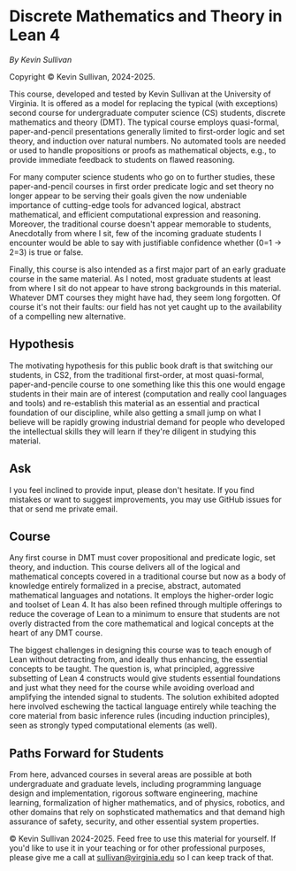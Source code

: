 # Discrete Mathematics and Theory in Lean 4

*By Kevin Sullivan*

Copyright &copy; Kevin Sullivan, 2024-2025.

This course, developed and tested by Kevin Sullivan at the University of Virginia. It is
offered as a model for replacing the typical (with exceptions) second course for undergraduate
computer science (CS) students, discrete mathematics and theory (DMT). The typical course employs quasi-formal, paper-and-pencil presentations generally limited to first-order logic and set theory, and induction over natural numbers. No automated tools are needed or used to handle propositions or proofs as mathematical objects, e.g., to provide immediate feedback to students on flawed reasoning.

For many computer science students who go on to further studies, these paper-and-pencil courses in first order predicate logic and set theory no longer appear to be serving their goals  given the now undeniable importance of cutting-edge tools for advanced logical, abstract mathematical, and efficient computational expression and reasoning. Moreover, the traditional course doesn't appear memorable to
students, Anecdotally from where I sit, few of the incoming graduate students I encounter would be able to say with justifiable confidence whether (0=1 -> 2=3) is true or false.

Finally, this course is also intended as a first major part of an early graduate course in
the same material. As I noted, most graduate students at least from where I sit do not appear
to have strong backgrounds in this material. Whatever DMT courses they might have had, they 
seem long forgotten. Of course it's not their faults: our field has not yet caught up to the availability of a compelling new alternative.

## Hypothesis

The motivating hypothesis for this public book draft is that switching our students, in CS2, from
the traditional first-order, at most quasi-formal, paper-and-pencile course to one something like this this one would engage students in their main are of interest (computation and really cool languages and tools) and re-establish this material as an essential and practical foundation of our discipline, while also getting a small jump on what I believe will be rapidly growing industrial demand for people who developed the intellectual skills they will learn if they're diligent in studying this material.

## Ask

I you feel inclined to provide input, please don't hesitate. If you find mistakes or want to suggest improvements, you may use GitHub issues for that or send me private email.

## Course

Any first course in DMT must cover propositional and predicate logic, set theory, and induction.
This course delivers all of the logical and mathematical concepts covered in a traditional course
but now as a body of knowledge entirely formalized in a precise, abstract, automated  mathematical languages and notations. It employs the higher-order logic and toolset of Lean 4. It has also been refined through multiple offerings to reduce the coverage of Lean to a minimum to ensure that students are not overly distracted from the core mathematical and logical concepts at the heart of any DMT course.

The biggest challenges in designing this course was to teach enough of Lean without detracting from, and ideally thus enhancing, the essential concepts to be taught. The question is, what principled, aggressive subsetting of Lean 4 constructs would give students essential foundations and just what they need for the course while avoiding overload and amplifying the intended signal to students.
The solution exhibited adopted here involved eschewing the tactical language entirely while teaching
the core material from basic inference rules (incuding induction principles), seen as strongly typed computational elements (as well). 


## Paths Forward for Students

From here, advanced courses in several areas are possible at both undergraduate and graduate levels, including programming language design and implementation, rigorous software engineering, machine learning, formalization of higher mathematics, and of physics, robotics, and other domains that rely on sophsticated mathematics and that demand high assurance of safety, security, and other essential system properties.

 &copy; Kevin Sullivan 2024-2025. Feed free to use this material for yourself. If you'd like to use it in your teaching or for other professional purposes, please give me a call at sullivan@virginia.edu so I can keep track of that.